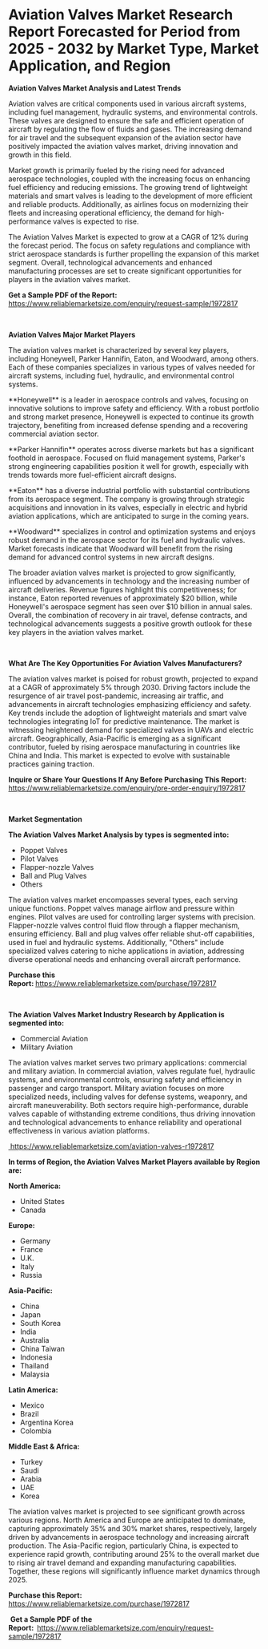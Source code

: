 <p><h1>Aviation Valves Market Research Report Forecasted for Period from 2025 -  2032 by Market Type, Market Application, and Region</h1></p><p><strong>Aviation Valves Market Analysis and Latest Trends</strong></p>
<p><p>Aviation valves are critical components used in various aircraft systems, including fuel management, hydraulic systems, and environmental controls. These valves are designed to ensure the safe and efficient operation of aircraft by regulating the flow of fluids and gases. The increasing demand for air travel and the subsequent expansion of the aviation sector have positively impacted the aviation valves market, driving innovation and growth in this field.</p><p>Market growth is primarily fueled by the rising need for advanced aerospace technologies, coupled with the increasing focus on enhancing fuel efficiency and reducing emissions. The growing trend of lightweight materials and smart valves is leading to the development of more efficient and reliable products. Additionally, as airlines focus on modernizing their fleets and increasing operational efficiency, the demand for high-performance valves is expected to rise.</p><p>The Aviation Valves Market is expected to grow at a CAGR of 12% during the forecast period. The focus on safety regulations and compliance with strict aerospace standards is further propelling the expansion of this market segment. Overall, technological advancements and enhanced manufacturing processes are set to create significant opportunities for players in the aviation valves market.</p></p>
<p><strong>Get a Sample PDF of the Report:&nbsp;</strong> <a href="https://www.reliablemarketsize.com/enquiry/request-sample/1972817?utm_campaign=3351&utm_medium=2&utm_source=Github&utm_content=ia&utm_term=12042025&utm_id=aviation-valves">https://www.reliablemarketsize.com/enquiry/request-sample/1972817</a></p>
<p>&nbsp;</p>
<p><strong>Aviation Valves Major Market Players</strong></p>
<p><p>The aviation valves market is characterized by several key players, including Honeywell, Parker Hannifin, Eaton, and Woodward, among others. Each of these companies specializes in various types of valves needed for aircraft systems, including fuel, hydraulic, and environmental control systems.</p><p>**Honeywell** is a leader in aerospace controls and valves, focusing on innovative solutions to improve safety and efficiency. With a robust portfolio and strong market presence, Honeywell is expected to continue its growth trajectory, benefiting from increased defense spending and a recovering commercial aviation sector. </p><p>**Parker Hannifin** operates across diverse markets but has a significant foothold in aerospace. Focused on fluid management systems, Parker's strong engineering capabilities position it well for growth, especially with trends towards more fuel-efficient aircraft designs.</p><p>**Eaton** has a diverse industrial portfolio with substantial contributions from its aerospace segment. The company is growing through strategic acquisitions and innovation in its valves, especially in electric and hybrid aviation applications, which are anticipated to surge in the coming years.</p><p>**Woodward** specializes in control and optimization systems and enjoys robust demand in the aerospace sector for its fuel and hydraulic valves. Market forecasts indicate that Woodward will benefit from the rising demand for advanced control systems in new aircraft designs.</p><p>The broader aviation valves market is projected to grow significantly, influenced by advancements in technology and the increasing number of aircraft deliveries. Revenue figures highlight this competitiveness; for instance, Eaton reported revenues of approximately $20 billion, while Honeywell's aerospace segment has seen over $10 billion in annual sales. Overall, the combination of recovery in air travel, defense contracts, and technological advancements suggests a positive growth outlook for these key players in the aviation valves market.</p></p>
<p>&nbsp;</p>
<p><strong>What Are The Key Opportunities For Aviation Valves Manufacturers?</strong></p>
<p><p>The aviation valves market is poised for robust growth, projected to expand at a CAGR of approximately 5% through 2030. Driving factors include the resurgence of air travel post-pandemic, increasing air traffic, and advancements in aircraft technologies emphasizing efficiency and safety. Key trends include the adoption of lightweight materials and smart valve technologies integrating IoT for predictive maintenance. The market is witnessing heightened demand for specialized valves in UAVs and electric aircraft. Geographically, Asia-Pacific is emerging as a significant contributor, fueled by rising aerospace manufacturing in countries like China and India. This market is expected to evolve with sustainable practices gaining traction.</p></p>
<p><strong>Inquire or Share Your Questions If Any Before Purchasing This Report:</strong> <a href="https://www.reliablemarketsize.com/enquiry/pre-order-enquiry/1972817?utm_campaign=3351&utm_medium=2&utm_source=Github&utm_content=ia&utm_term=12042025&utm_id=aviation-valves">https://www.reliablemarketsize.com/enquiry/pre-order-enquiry/1972817</a></p>
<p>&nbsp;</p>
<p><strong>Market Segmentation</strong></p>
<p><strong>The Aviation Valves Market Analysis by types is segmented into:</strong></p>
<p><ul><li>Poppet Valves</li><li>Pilot Valves</li><li>Flapper-nozzle Valves</li><li>Ball and Plug Valves</li><li>Others</li></ul></p>
<p><p>The aviation valves market encompasses several types, each serving unique functions. Poppet valves manage airflow and pressure within engines. Pilot valves are used for controlling larger systems with precision. Flapper-nozzle valves control fluid flow through a flapper mechanism, ensuring efficiency. Ball and plug valves offer reliable shut-off capabilities, used in fuel and hydraulic systems. Additionally, "Others" include specialized valves catering to niche applications in aviation, addressing diverse operational needs and enhancing overall aircraft performance.</p></p>
<p><strong>Purchase this Report:&nbsp;</strong><a href="https://www.reliablemarketsize.com/purchase/1972817?utm_campaign=3351&utm_medium=2&utm_source=Github&utm_content=ia&utm_term=12042025&utm_id=aviation-valves">https://www.reliablemarketsize.com/purchase/1972817</a></p>
<p>&nbsp;</p>
<p><strong>The Aviation Valves Market Industry Research by Application is segmented into:</strong></p>
<p><ul><li>Commercial Aviation</li><li>Military Aviation</li></ul></p>
<p><p>The aviation valves market serves two primary applications: commercial and military aviation. In commercial aviation, valves regulate fuel, hydraulic systems, and environmental controls, ensuring safety and efficiency in passenger and cargo transport. Military aviation focuses on more specialized needs, including valves for defense systems, weaponry, and aircraft maneuverability. Both sectors require high-performance, durable valves capable of withstanding extreme conditions, thus driving innovation and technological advancements to enhance reliability and operational effectiveness in various aviation platforms.</p></p>
<p><a href="https://www.reliablemarketsize.com/aviation-valves-r1972817?utm_campaign=3351&utm_medium=2&utm_source=Github&utm_content=ia&utm_term=12042025&utm_id=aviation-valves">&nbsp;https://www.reliablemarketsize.com/aviation-valves-r1972817</a></p>
<p><strong>In terms of Region, the Aviation Valves Market Players available by Region are:</strong></p>
<p>
    <p> <strong> North America: </strong>
        <ul>
            <li>United States</li>
            <li>Canada</li>
        </ul>
        </p> 
    <p> <strong> Europe: </strong>
        <ul>
            <li>Germany</li>
            <li>France</li>
            <li>U.K.</li>
            <li>Italy</li>
            <li>Russia</li>
        </ul>
        </p> 
    <p> <strong> Asia-Pacific: </strong>
        <ul>
            <li>China</li>
            <li>Japan</li>
            <li>South Korea</li>
            <li>India</li>
            <li>Australia</li>
            <li>China Taiwan</li>
            <li>Indonesia</li>
            <li>Thailand</li>
            <li>Malaysia</li>
        </ul>
        </p> 
    <p> <strong> Latin America: </strong>
        <ul>
            <li>Mexico</li>
            <li>Brazil</li>
            <li>Argentina Korea</li>
            <li>Colombia</li>
        </ul>
        </p> 
    <p> <strong> Middle East & Africa: </strong>
        <ul>
            <li>Turkey</li>
            <li>Saudi</li>
            <li>Arabia</li>
            <li>UAE</li>
            <li>Korea</li>
        </ul>
    </p>
    </p>
<p><p>The aviation valves market is projected to see significant growth across various regions. North America and Europe are anticipated to dominate, capturing approximately 35% and 30% market shares, respectively, largely driven by advancements in aerospace technology and increasing aircraft production. The Asia-Pacific region, particularly China, is expected to experience rapid growth, contributing around 25% to the overall market due to rising air travel demand and expanding manufacturing capabilities. Together, these regions will significantly influence market dynamics through 2025.</p></p>
<p><strong>Purchase this Report: </strong><a href="https://www.reliablemarketsize.com/purchase/1972817?utm_campaign=3351&utm_medium=2&utm_source=Github&utm_content=ia&utm_term=12042025&utm_id=aviation-valves">https://www.reliablemarketsize.com/purchase/1972817</a></p>
<p>&nbsp;<strong>Get a Sample PDF of the Report:&nbsp;&nbsp;</strong><a href="https://www.reliablemarketsize.com/enquiry/request-sample/1972817?utm_campaign=3351&utm_medium=2&utm_source=Github&utm_content=ia&utm_term=12042025&utm_id=aviation-valves">https://www.reliablemarketsize.com/enquiry/request-sample/1972817</a></p>
<p><strong></strong></p>
<p><p></p><p></p><p></p></p>